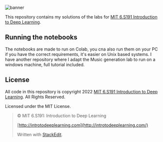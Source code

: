 ![banner](https://user-images.githubusercontent.com/65049620/165585493-e300562d-8c6f-4b00-bd51-44743311bee3.png)

This repository contains my solutions of the labs for [MIT 6.S191 Introduction to Deep Learning](http://introtodeeplearning.com/).

## Running the notebooks

The notebooks are made to run on Colab, you cna also run them on your PC if you have the correct requirements, it's easier on Unix based systems. I have another repository where I adapt the Music generation lab to run on a windows machine, full tutorial included.

## License

All code in this repository is copyright 2022  [MIT 6.S191 Introduction to Deep Learning](http://introtodeeplearning.com/). All Rights Reserved.

Licensed under the MIT License.

> © MIT 6.S191: Introduction to Deep Learning
> 
> [http://introtodeeplearning.com](http://introtodeeplearning.com/)
> 
> Written with  [StackEdit](https://stackedit.io/).
